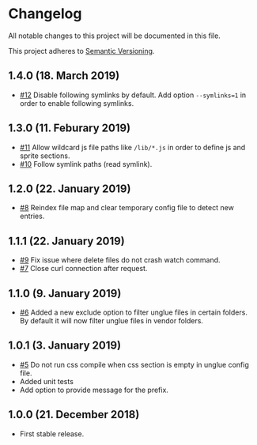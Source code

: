 # Changelog

All notable changes to this project will be documented in this file.

This project adheres to [Semantic Versioning](http://semver.org/).

## 1.4.0 (18. March 2019)

+ [#12](https://github.com/unglue-workflow/client/issues/12) Disable following symlinks by default. Add option `--symlinks=1` in order to enable following symlinks.

## 1.3.0 (11. Feburary 2019)

+ [#11](https://github.com/unglue-workflow/client/issues/11) Allow wildcard js file paths like `/lib/*.js` in order to define js and sprite sections.
+ [#10](https://github.com/unglue-workflow/client/issues/10) Follow symlink paths (read symlink).

## 1.2.0 (22. January 2019)

+ [#8](https://github.com/unglue-workflow/client/issues/8) Reindex file map and clear temporary config file to detect new entries.

## 1.1.1 (22. January 2019)

+ [#9](https://github.com/unglue-workflow/client/issues/9) Fix issue where delete files do not crash watch command.
+ [#7](https://github.com/unglue-workflow/client/issues/7) Close curl connection after request.

## 1.1.0 (9. January 2019)

+ [#6](https://github.com/unglue-workflow/client/issues/6) Added a new exclude option to filter unglue files in certain folders. By default it will now filter unglue files in vendor folders.

## 1.0.1 (3. January 2019)

+ [#5](https://github.com/unglue-workflow/client/issues/5) Do not run css compile when css section is empty in unglue config file.
+ Added unit tests
+ Add option to provide message for the prefix.

## 1.0.0 (21. December 2018)

+ First stable release.